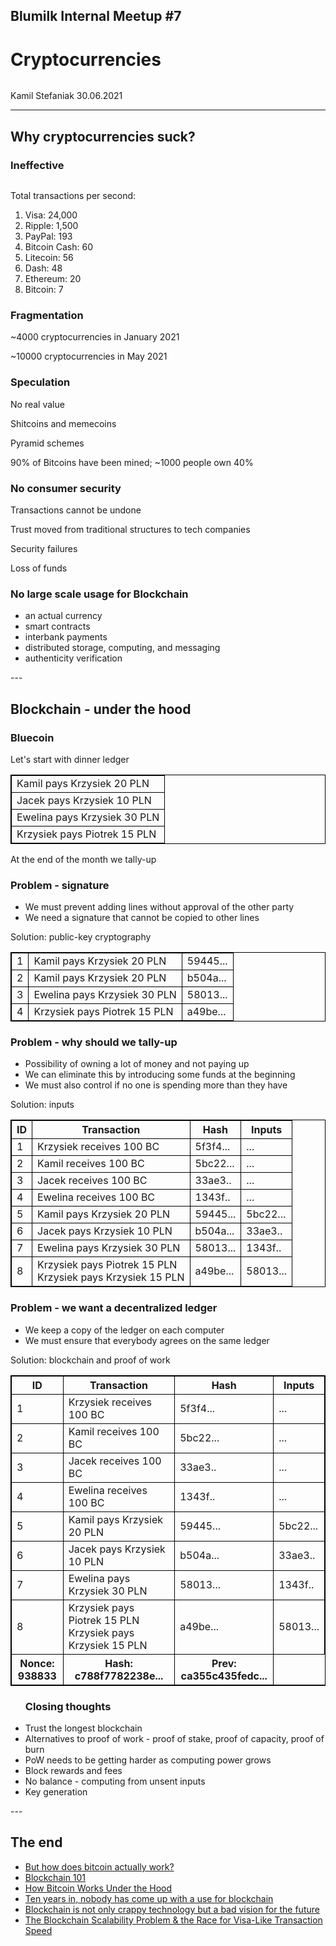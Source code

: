 <h2>Blumilk Internal Meetup #7</h2>
<h1>Cryptocurrencies</h1>
<img class="r-stretch" data-src="presentations/2021-06-30-cryptocurrencies/images/dogecoin.webp">
<p>Kamil Stefaniak 30.06.2021</p>

---
<section><h2>Why cryptocurrencies suck?</h2></section>
<section><h3>Ineffective</h3></section>
<section>
    <img class="r-stretch" data-src="presentations/2021-06-30-cryptocurrencies/images/energy.jpg">
</section>
<section>
    <p>Total transactions per second:</p>
<ol>
    <li>Visa: 24,000</li>
    <li>Ripple: 1,500</li>
    <li>PayPal: 193</li>
    <li>Bitcoin Cash: 60</li>
    <li>Litecoin: 56</li>
    <li>Dash: 48</li>
    <li>Ethereum: 20</li>
    <li>Bitcoin: 7</li>
</ol>
</section>
<section>
    <h3>Fragmentation</h3>
    <p>~4000 cryptocurrencies in January 2021</p>
    <p>~10000 cryptocurrencies in May 2021</p>
</section>
<section>
    <h3>Speculation</h3>
    <p>No real value</p>
    <p>Shitcoins and memecoins</p>
    <p>Pyramid schemes</p>
    <p>90% of Bitcoins have been mined; ~1000 people own 40%</p>
</section>
<section>
    <h3>No consumer security</h3>
    <p>Transactions cannot be undone</p>
    <p>Trust moved from traditional structures to tech companies</p>
    <p>Security failures</p>
    <p>Loss of funds</p>
</section>
<section>
    <h3>No large scale usage for Blockchain</h3>
    <ul>
        <li>an actual currency</li>
        <li>smart contracts</li>
        <li>interbank payments</li>
        <li>distributed storage, computing, and messaging</li>
        <li>authenticity verification</li>
    </ul>
</section>
---
<section><h2>Blockchain - under the hood</h2></section>
<section>
    <h3>Bluecoin</h3>
    <p>Let's start with dinner ledger</p>
    <table style="border: 1px solid black">
        <tr><td>Kamil pays Krzysiek 20 PLN</td></tr>
        <tr><td>Jacek pays Krzysiek 10 PLN</td></tr>
        <tr><td>Ewelina pays Krzysiek 30 PLN</td></tr>
        <tr><td>Krzysiek pays Piotrek 15 PLN</td></tr>
    </table>
    <p>At the end of the month we tally-up</p>
</section>
<section>
    <h3>Problem - signature</h3>
    <ul>
        <li>We must prevent adding lines without approval of the other party</li>
        <li>We need a signature that cannot be copied to other lines</li>
    </ul>
    <p style="text-align: left">Solution: public-key cryptography</p>
</section>
<section>
    <style>
      table,
      th,
      td {
        border: 1px solid black;
      }
    </style>
    <table>
        <tr>
            <td>1</td>
            <td>Kamil pays Krzysiek 20 PLN</td>
            <td>59445...</td>
        </tr>
        <tr>
            <td>2</td>
            <td>Kamil pays Krzysiek 20 PLN</td>
            <td>b504a...</td>
        </tr>
        <tr>
            <td>3</td>
            <td>Ewelina pays Krzysiek 30 PLN</td>
            <td>58013...</td>
        </tr>
        <tr>
            <td>4</td>
            <td>Krzysiek pays Piotrek 15 PLN</td>
            <td>a49be...</td>
        </tr>
    </table>
</section>
<section>
    <h3>Problem - why should we tally-up</h3>
    <ul>
        <li>Possibility of owning a lot of money and not paying up</li>
        <li>We can eliminate this by introducing some funds at the beginning</li>
        <li>We must also control if no one is spending more than they have</li>
    </ul>
    <p style="text-align: left">Solution: inputs</p>
</section>
<section>
    <style>
      table,
      th,
      td {
        border: 1px solid black;
      }
    </style>
    <div class="r-fit-text">
    <table>
        <tr>
            <th>ID</th>
            <th>Transaction</th>
            <th>Hash</th>
            <th>Inputs</th>
        </tr>
        <tr>
            <td>1</td>
            <td>Krzysiek receives 100 BC</td>
            <td>5f3f4...</td>
            <td>...</td>
        </tr>
        <tr>
            <td>2</td>
            <td>Kamil receives 100 BC</td>
            <td>5bc22...</td>
            <td>...</td>
        </tr>
        <tr>
            <td>3</td>
            <td>Jacek receives 100 BC</td>
            <td>33ae3..</td>
            <td>...</td>
        </tr>
        <tr>
            <td>4</td>
            <td>Ewelina receives 100 BC</td>
            <td>1343f..</td>
            <td>...</td>
        </tr>
            <td>5</td>
            <td>Kamil pays Krzysiek 20 PLN</td>
            <td>59445...</td>
            <td>5bc22...</td>
        <tr>
            <td>6</td>
            <td>Jacek pays Krzysiek 10 PLN</td>
            <td>b504a...</td>
            <td>33ae3..</td>
        </tr>
        <tr>
            <td>7</td>
            <td>Ewelina pays Krzysiek 30 PLN</td>
            <td>58013...</td>
            <td>1343f..</td>
        </tr>
        <tr>
            <td>8</td>
            <td>
                Krzysiek pays Piotrek 15 PLN</br>
                Krzysiek pays Krzysiek 15 PLN
            </td>
            <td>a49be...</td>
            <td>58013...</td>
        </tr>
    </table>
    </div>
</section>
<section>
    <h3>Problem - we want a decentralized ledger</h3>
    <ul>
        <li>We keep a copy of the ledger on each computer</li>
        <li>We must ensure that everybody agrees on the same ledger</li>
    </ul>
    <p style="text-align: left">Solution: blockchain and proof of work</p>
</section>
<section>
    <style>
      table,
      th,
      td {
        border: 1px solid black;
      }
    </style>
    <div class="r-fit-text">
    <table>
        <tr>
            <th>ID</th>
            <th>Transaction</th>
            <th>Hash</th>
            <th>Inputs</th>
        </tr>
        <tr>
            <td>1</td>
            <td>Krzysiek receives 100 BC</td>
            <td>5f3f4...</td>
            <td>...</td>
        </tr>
        <tr>
            <td>2</td>
            <td>Kamil receives 100 BC</td>
            <td>5bc22...</td>
            <td>...</td>
        </tr>
        <tr>
            <td>3</td>
            <td>Jacek receives 100 BC</td>
            <td>33ae3..</td>
            <td>...</td>
        </tr>
        <tr>
            <td>4</td>
            <td>Ewelina receives 100 BC</td>
            <td>1343f..</td>
            <td>...</td>
        </tr>
            <td>5</td>
            <td>Kamil pays Krzysiek 20 PLN</td>
            <td>59445...</td>
            <td>5bc22...</td>
        <tr>
            <td>6</td>
            <td>Jacek pays Krzysiek 10 PLN</td>
            <td>b504a...</td>
            <td>33ae3..</td>
        </tr>
        <tr>
            <td>7</td>
            <td>Ewelina pays Krzysiek 30 PLN</td>
            <td>58013...</td>
            <td>1343f..</td>
        </tr>
        <tr>
            <td>8</td>
            <td>
                Krzysiek pays Piotrek 15 PLN
                Krzysiek pays Krzysiek 15 PLN
            </td>
            <td>a49be...</td>
            <td>58013...</td>
        </tr>
        <tr>
            <th>Nonce: 938833</th>
            <th>Hash: c788f7782238e...</th>
            <th>Prev: ca355c435fedc...</th>
        </tr>
    </table>
    </div>
</section>
<section>
    <ul>
        <h3>Closing thoughts</h3>
        <li>Trust the longest blockchain</li>
        <li>Alternatives to proof of work - proof of stake, proof of capacity, proof of burn</li>
        <li>PoW needs to be getting harder as computing power grows</li>
        <li>Block rewards and fees</li>
        <li>No balance - computing from unsent inputs</li>
        <li>Key generation</li>
    </ul>
</section>
---
<h2>The end</h2>
<ul>
    <li><a href="https://www.youtube.com/watch?v=bBC-nXj3Ng4">But how does bitcoin actually work?</a></li>
    <li><a href="https://www.youtube.com/watch?v=_160oMzblY8">Blockchain 101</a></li>
    <li><a href="https://www.youtube.com/watch?v=Lx9zgZCMqXE">How Bitcoin Works Under the Hood</a></li>
    <li><a href="https://hackernoon.com/ten-years-in-nobody-has-come-up-with-a-use-case-for-blockchain-ee98c180100">Ten years in, nobody has come up with a use for blockchain</a></li>
    <li><a href="https://medium.com/@kaistinchcombe/decentralized-and-trustless-crypto-paradise-is-actually-a-medieval-hellhole-c1ca122efdec">Blockchain is not only crappy technology but a bad vision for the future</a></li>
    <li><a href="https://towardsdatascience.com/the-blockchain-scalability-problem-the-race-for-visa-like-transaction-speed-5cce48f9d44">The Blockchain Scalability Problem & the Race for Visa-Like Transaction Speed</a></li>
</ul>